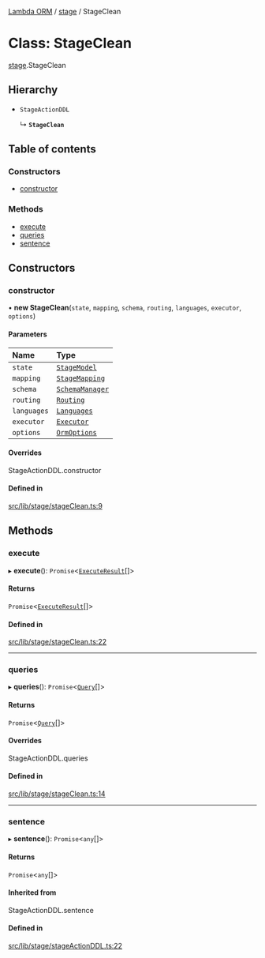 [Lambda ORM](../README.md) / [stage](../modules/stage.md) / StageClean

# Class: StageClean

[stage](../modules/stage.md).StageClean

## Hierarchy

- `StageActionDDL`

  ↳ **`StageClean`**

## Table of contents

### Constructors

- [constructor](stage.StageClean.md#constructor)

### Methods

- [execute](stage.StageClean.md#execute)
- [queries](stage.StageClean.md#queries)
- [sentence](stage.StageClean.md#sentence)

## Constructors

### constructor

• **new StageClean**(`state`, `mapping`, `schema`, `routing`, `languages`, `executor`, `options`)

#### Parameters

| Name | Type |
| :------ | :------ |
| `state` | [`StageModel`](stage.StageModel.md) |
| `mapping` | [`StageMapping`](stage.StageMapping.md) |
| `schema` | [`SchemaManager`](manager.SchemaManager.md) |
| `routing` | [`Routing`](manager.Routing.md) |
| `languages` | [`Languages`](manager.Languages.md) |
| `executor` | [`Executor`](manager.Executor.md) |
| `options` | [`OrmOptions`](../interfaces/model.OrmOptions.md) |

#### Overrides

StageActionDDL.constructor

#### Defined in

[src/lib/stage/stageClean.ts:9](https://github.com/FlavioLionelRita/lambdaorm/blob/0fd718a/src/lib/stage/stageClean.ts#L9)

## Methods

### execute

▸ **execute**(): `Promise`<[`ExecuteResult`](../interfaces/model.ExecuteResult.md)[]\>

#### Returns

`Promise`<[`ExecuteResult`](../interfaces/model.ExecuteResult.md)[]\>

#### Defined in

[src/lib/stage/stageClean.ts:22](https://github.com/FlavioLionelRita/lambdaorm/blob/0fd718a/src/lib/stage/stageClean.ts#L22)

___

### queries

▸ **queries**(): `Promise`<[`Query`](model.Query.md)[]\>

#### Returns

`Promise`<[`Query`](model.Query.md)[]\>

#### Overrides

StageActionDDL.queries

#### Defined in

[src/lib/stage/stageClean.ts:14](https://github.com/FlavioLionelRita/lambdaorm/blob/0fd718a/src/lib/stage/stageClean.ts#L14)

___

### sentence

▸ **sentence**(): `Promise`<`any`[]\>

#### Returns

`Promise`<`any`[]\>

#### Inherited from

StageActionDDL.sentence

#### Defined in

[src/lib/stage/stageActionDDL.ts:22](https://github.com/FlavioLionelRita/lambdaorm/blob/0fd718a/src/lib/stage/stageActionDDL.ts#L22)
